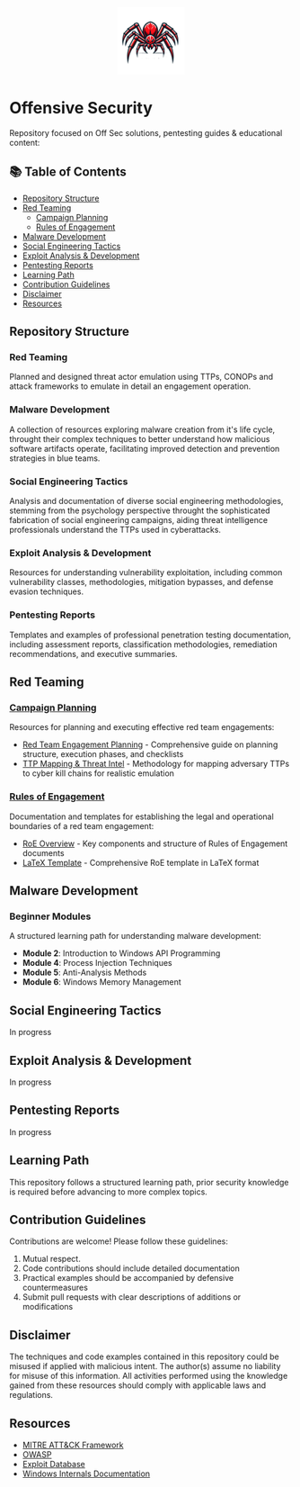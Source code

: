 <p align="center">
  <img src="sources/spider-2.png" alt="Red Team Operator" width="120">
  <br>
  <h1>Offensive Security</h1>
</p>

Repository focused on Off Sec solutions, pentesting guides & educational content:

## 📚 Table of Contents

- [Repository Structure](#repository-structure)
- [Red Teaming](#red-teaming)
  - [Campaign Planning](#campaign-planning)
  - [Rules of Engagement](#rules-of-engagement)
- [Malware Development](Malware-Development/Beginner-Modules)
- [Social Engineering Tactics](#social-engineering-tactics)
- [Exploit Analysis & Development](#exploit-analysis--development)
- [Pentesting Reports](#pentesting-reports)
- [Learning Path](#learning-path)
- [Contribution Guidelines](#contribution-guidelines)
- [Disclaimer](#disclaimer)
- [Resources](#resources)

## Repository Structure

### Red Teaming
Planned and designed threat actor emulation using TTPs, CONOPs and attack frameworks to emulate in detail an engagement operation.

### Malware Development
A collection of resources exploring malware creation from it's life cycle, throught their complex techniques to better understand how malicious software artifacts operate, facilitating improved detection and prevention strategies in blue teams.

### Social Engineering Tactics
Analysis and documentation of diverse social engineering methodologies, stemming from the psychology perspective throught the sophisticated fabrication of social engineering campaigns, aiding threat intelligence professionals understand the TTPs used in cyberattacks.

### Exploit Analysis & Development
Resources for understanding vulnerability exploitation, including common vulnerability classes, methodologies, mitigation bypasses, and defense evasion techniques.

### Pentesting Reports
Templates and examples of professional penetration testing documentation, including assessment reports, classification methodologies, remediation recommendations, and executive summaries.

## Red Teaming

### [Campaign Planning](/Red-Teaming/Campaign-Planning/)
Resources for planning and executing effective red team engagements:

- [Red Team Engagement Planning](/Red-Teaming/Campaign-Planning/red-team-engagement-planning.md) - Comprehensive guide on planning structure, execution phases, and checklists
- [TTP Mapping & Threat Intel](/Red-Teaming/Campaign-Planning/red-team-threat-intel.md) - Methodology for mapping adversary TTPs to cyber kill chains for realistic emulation

### [Rules of Engagement](/Red-Teaming/RoE/)
Documentation and templates for establishing the legal and operational boundaries of a red team engagement:

- [RoE Overview](/Red-Teaming/RoE/README.md) - Key components and structure of Rules of Engagement documents
- [LaTeX Template](/Red-Teaming/RoE/main.tex) - Comprehensive RoE template in LaTeX format

## Malware Development

### Beginner Modules
A structured learning path for understanding malware development:

- **Module 2**: Introduction to Windows API Programming
- **Module 4**: Process Injection Techniques
- **Module 5**: Anti-Analysis Methods
- **Module 6**: Windows Memory Management

## Social Engineering Tactics
In progress

## Exploit Analysis & Development
In progress

## Pentesting Reports
In progress
## Learning Path
This repository follows a structured learning path, prior security knowledge is required before advancing to more complex topics. 

## Contribution Guidelines
Contributions are welcome! Please follow these guidelines:
1. Mutual respect.
2. Code contributions should include detailed documentation
3. Practical examples should be accompanied by defensive countermeasures
4. Submit pull requests with clear descriptions of additions or modifications

## Disclaimer
The techniques and code examples contained in this repository could be misused if applied with malicious intent. The author(s) assume no liability for misuse of this information. All activities performed using the knowledge gained from these resources should comply with applicable laws and regulations.

## Resources
- [MITRE ATT&CK Framework](https://attack.mitre.org/)
- [OWASP](https://owasp.org/)
- [Exploit Database](https://www.exploit-db.com/)
- [Windows Internals Documentation](https://docs.microsoft.com/en-us/windows/win32/sysinfo/windows-system-information)
